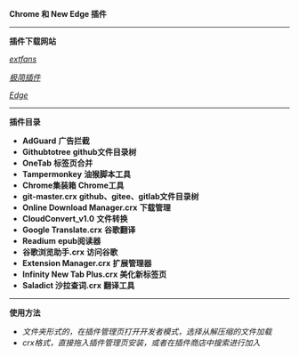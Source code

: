 **Chrome 和 New Edge 插件**

----

**插件下载网站**

*[extfans](https://www.extfans.com)*

*[极简插件](https://chrome.zzzmh.cn/)*

*[Edge](https://microsoftedge.microsoft.com/addons/Microsoft-Edge-Extensions-Home?hl=zh-CN)*

----

**插件目录**

- **AdGuard**	**广告拦截**
- **Githubtotree**	**github文件目录树**
- **OneTab**	**标签页合并**
- **Tampermonkey**	**油猴脚本工具**
- **Chrome集装箱**	**Chrome工具**
- **git-master.crx**	**github、gitee、gitlab文件目录树**
- **Online Download Manager.crx**	**下载管理**
- **CloudConvert_v1.0**	**文件转换**
- **Google Translate.crx**	**谷歌翻译**
- **Readium**	**epub阅读器**
- **谷歌浏览助手.crx**	**访问谷歌**
- **Extension Manager.crx**	**扩展管理器**
- **Infinity New Tab Plus.crx**	**美化新标签页**
- **Saladict 沙拉查词.crx**	**翻译工具**

----

**使用方法**

- *文件夹形式的，在插件管理页打开开发者模式，选择从解压缩的文件加载*
- *crx格式，直接拖入插件管理页安装，或者在插件商店中搜索进行加入*